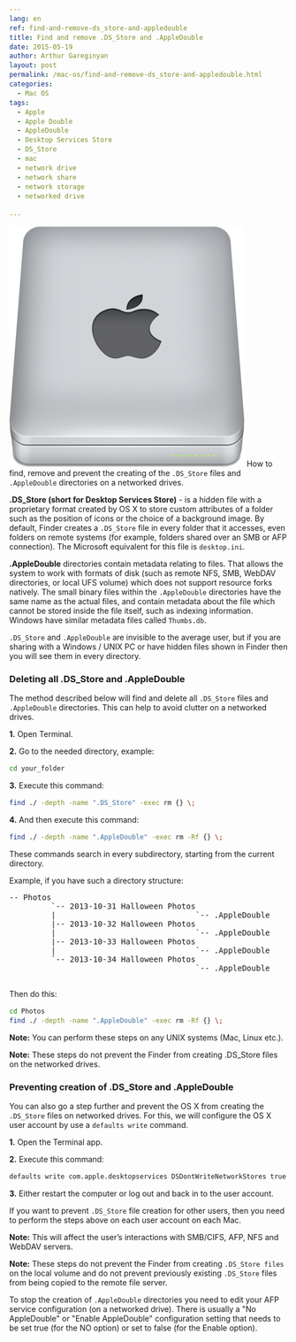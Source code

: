```yaml
---
lang: en
ref: find-and-remove-ds_store-and-appledouble
title: Find and remove .DS_Store and .AppleDouble
date: 2015-05-19
author: Arthur Gareginyan
layout: post
permalink: /mac-os/find-and-remove-ds_store-and-appledouble.html
categories:
  - Mac OS
tags:
  - Apple
  - Apple Double
  - AppleDouble
  - Desktop Services Store
  - DS_Store
  - mac
  - network drive
  - network share
  - network storage
  - networked drive

---
```


![thumb](/images/thumbnail/Apple_drive.png)
How to find, remove and prevent the creating of the `.DS_Store` files and `.AppleDouble` directories on a networked drives.


**.DS_Store (short for Desktop Services Store)** - is a hidden file with a proprietary format created by OS X to store custom attributes of a folder such as the position of icons or the choice of a background image. By default, Finder creates a `.DS_Store` file in every folder that it accesses, even folders on remote systems (for example, folders shared over an SMB or AFP connection). The Microsoft equivalent for this file is `desktop.ini`.

**.AppleDouble** directories contain metadata relating to files. That allows the system to work with formats of disk (such as remote NFS, SMB, WebDAV directories, or local UFS volume) which does not support resource forks natively. The small binary files within the `.AppleDouble` directories have the same name as the actual files, and contain metadata about the file which cannot be stored inside the file itself, such as indexing information. Windows have similar metadata files called `Thumbs.db`.

`.DS_Store` and `.AppleDouble` are invisible to the average user, but if you are sharing with a Windows / UNIX PC or have hidden files shown in Finder then you will see them in every directory.


### Deleting all .DS_Store and .AppleDouble

The method described below will find and delete all `.DS_Store` files and `.AppleDouble` directories. This can help to avoid clutter on a networked drives.

**1.** Open Terminal.

**2.** Go to the needed directory, example:

```sh
cd your_folder
```

**3.** Execute this command:

```sh
find ./ -depth -name ".DS_Store" -exec rm {} \;
```

**4.** And then execute this command:

```sh
find ./ -depth -name ".AppleDouble" -exec rm -Rf {} \;
```

These commands search in every subdirectory, starting from the current directory.

Example, if you have such a directory structure:

<pre>
-- Photos
         `-- 2013-10-31 Halloween Photos
         |                              `-- .AppleDouble
         |-- 2013-10-32 Halloween Photos
         |                              `-- .AppleDouble
         |-- 2013-10-33 Halloween Photos
         |                              `-- .AppleDouble
         `-- 2013-10-34 Halloween Photos
                                        `-- .AppleDouble
                                        </pre>

Then do this:

```sh
cd Photos
find ./ -depth -name ".AppleDouble" -exec rm -Rf {} \;
```

**Note:** You can perform these steps on any UNIX systems (Mac, Linux etc.). 

**Note:** These steps do not prevent the Finder from creating .DS_Store files on the networked drives.


### Preventing creation of .DS_Store and .AppleDouble

You can also go a step further and prevent the OS X from creating the `.DS_Store` files on networked drives. For this, we will configure the OS X user account by use a `defaults write` command.

**1.** Open the Terminal app.

**2.** Execute this command:

```sh
defaults write com.apple.desktopservices DSDontWriteNetworkStores true
```

**3.** Either restart the computer or log out and back in to the user account.

If you want to prevent `.DS_Store` file creation for other users, then you need to perform the steps above on each user account on each Mac.

**Note:** This will affect the user’s interactions with SMB/CIFS, AFP, NFS and WebDAV servers.

**Note:** These steps do not prevent the Finder from creating `.DS_Store files` on the local volume and do not prevent previously existing `.DS_Store` files from being copied to the remote file server.

To stop the creation of `.AppleDouble` directories you need to edit your AFP service configuration (on a networked drive). There is usually a "No AppleDouble" or "Enable AppleDouble" configuration setting that needs to be set true (for the NO option) or set to false (for the Enable option).
